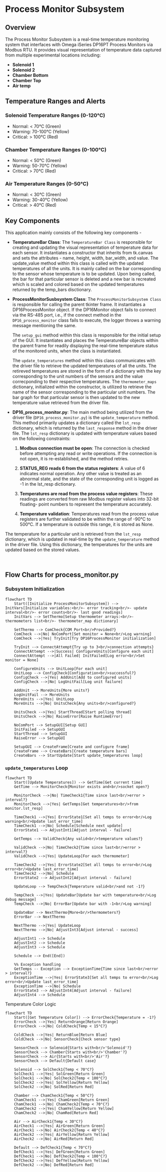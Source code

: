 # Process Monitor Subsystem

## Overview

The Process Monitor Subsystem is a real-time temperature monitoring system that interfaces with Omega iSeries DP16PT Process Monitors via Modbus RTU. It provides visual representation of temperature data captured from multiple experimental locations including:
- **Solenoid 1**
- **Solenoid 2**
- **Chamber Bottom**
- **Chamber Top**
- **Air temp** 

## Temperature Ranges and Alerts
### Solenoid Temperature Ranges (0-120°C)
- Normal: < 70°C (Green)
- Warning: 70-100°C (Yellow)
- Critical: > 100°C (Red)

### Chamber Temperature Ranges (0-100°C)
- Normal: < 50°C (Green)
- Warning: 50-70°C (Yellow)
- Critical: > 70°C (Red)

### Air Temperature Ranges (0-50°C)
- Normal: < 30°C (Green)
- Warning: 30-40°C (Yellow)
- Critical: > 40°C (Red)

## Key Components

This application mainly consists of the following key components -

- **TemperatureBar Class**: The `TemperatureBar Class` is responsible for creating and updating the visual representation of temperature data for each sensor. It instantiates a constructor that inherits from tk.canvas and sets the attributes - name, height, width, bar_width, and value. The update_value method within this class is called with the updated temperatures of all the units. It is mainly called on the bar corresponding to the sensor whose temperature is to be updated. Upon being called, the bar for that particular sensor is deleted and a new bar is recreated which is scaled and colored based on the updated temperatures returned by the temp_bars disctionary. 

- **ProcessMonitorSusbsystem Class**: The `ProcessMonitorSubsystem Class` is responsible for calling the parent tkinter frame. It instantiates a DP16ProcessMonitor object. If the DP16Monitor object fails to connect via the RS-485 port, i.e., if the connect method in the `DP16_process_monitor` class fails to execute, the logger throws a warning message mentioning the same. 

    The `setup_gui` method within this class is responsible for the initial setup of the GUI. It instantiates and places the TemperatureBar objects within the parent frame for readily displaying the real-time temperature status of the monitored units, when the class is instantiated. 

    The `update_temperatures` method within this class communicates with the driver file to retrieve the updated temperatures of all the units. The retireved temperatures are stored in the form of a dictionary with the key corresponding to the unit numbers of the sensors and the value correcponding to their respective temperatures. The `thermometer_maps` dictionary, initialized within the constructor, is utilized to retrieve the name of the sensor corresponding to the particular unit numbers. The bar graph for that particular sensor is then updated to the new temperature value retrieved from the driver file. 



- **DP16_process_monitor.py**: The main method being utilized from the driver file (`DP16_process_monitor.py`) is the `update_temperature` method. This method primarily updates a dictionary called the `lst_resp` dictionary, which is returned by the `last_response` method in the driver file. The `lst_resp` dictionary is updated with temperature values based on the following constraints:

    1) **Modbus connection must be open**: The connection is checked before attempting any read or write operations. If the connection is not open, it 
         is re-established, and the method retries.

    2) **STATUS_REG reads 6 from the status registers**: A value of 6 indicates normal operation. Any other value is treated as an abnormal state, and 
         the state of the corresponding unit is logged as -1 in the lst_resp dictionary.

    3) **Temperatures are read from the process value registers**: These readings are converted from raw Modbus register values into 32-bit floating- 
         point numbers to represent the temperature accurately.

    4) **Temperature validation**: Temperatures read from the process value registers are further validated to be within the range of -90°C to 500°C. 
         If a temperature is outside this range, it is stored as None.


The temperature for a particular unit is retrieved from the `lst_resp` dictionary, which is updated in real-time by the `update_temperature` method in the driver file. Using this dictionary, the temperatures for the units are updated based on the stored values.



&nbsp;



## Flow Charts for process_monitor.py

### Subsystem Initialization
```mermaid
flowchart TD
    Start([Initialize ProcessMonitorSubsystem]) --> InitVars[Initialize variables:<br/>- error tracking<br/>- update interval<br/>- error counts<br/>- last good readings]
    InitVars --> SetThermo[Setup thermometer arrays:<br/>- thermometers list<br/>- thermometer_map dictionary]
    
    SetThermo --> ComCheck{COM Port<br/>Provided?}
    ComCheck -->|No| NoComPort[Set monitor = None<br/>Log warning]
    ComCheck -->|Yes| TryInit[Try DP16ProcessMonitor initialization]
    
    TryInit --> ConnectAttempt{Try up to 3<br/>connection attempts}
    ConnectAttempt -->|Success| ConfigureUnits[Configure each unit]
    ConnectAttempt -->|All Failed| InitFailed[Log error<br/>Set monitor = None]
    
    ConfigureUnits --> UnitLoop[For each unit]
    UnitLoop --> ConfigCheck{Configuration<br/>successful?}
    ConfigCheck -->|Yes| AddUnit[Add to configured units]
    ConfigCheck -->|No| LogUnitFail[Log unit failure]
    
    AddUnit --> MoreUnits{More units?}
    LogUnitFail --> MoreUnits
    MoreUnits -->|Yes| UnitLoop
    MoreUnits -->|No| UnitsCheck{Any units<br/>configured?}
    
    UnitsCheck -->|Yes| StartThread[Start polling thread]
    UnitsCheck -->|No| RaiseError[Raise RuntimeError]
    
    NoComPort --> SetupGUI[Setup GUI]
    InitFailed --> SetupGUI
    StartThread --> SetupGUI
    RaiseError --> SetupGUI
    
    SetupGUI --> CreateFrame[Create and configure frame]
    CreateFrame --> CreateBars[Create temperature bars]
    CreateBars --> StartUpdate[Start update_temperatures loop]
```

### `update_temperatures` Loop
```mermaid
flowchart TD
    Start([Update Temperatures]) --> GetTime[Get current time]
    GetTime --> MonitorCheck{Monitor exists and<br/>socket open?}
    
    MonitorCheck -->|No| TimeCheck1{Time since last<br/>error > interval?}
    MonitorCheck -->|Yes| GetTemps[Get temperatures<br/>from monitor.lst_resp]
    
    TimeCheck1 -->|Yes| ErrorState1[Set all temps to error<br/>Log warning<br/>Update last_error_time]
    TimeCheck1 -->|No| Schedule[Schedule next update]
    ErrorState1 --> AdjustInt1[Adjust interval - failure]
    
    GetTemps --> ValidCheck{Any valid<br/>temperature values?}
    
    ValidCheck -->|No| TimeCheck2{Time since last<br/>error > interval?}
    ValidCheck -->|Yes| UpdateLoop[For each thermometer]
    
    TimeCheck2 -->|Yes| ErrorState2[Set all temps to error<br/>Log error<br/>Update last_error_time]
    TimeCheck2 -->|No| Schedule
    ErrorState2 --> AdjustInt2[Adjust interval - failure]
    
    UpdateLoop --> TempCheck{Temperature valid<br/>and not -1?}
    
    TempCheck -->|Yes| UpdateBar[Update bar with temperature<br/>Log debug message]
    TempCheck -->|No| ErrorBar[Update bar with -1<br/>Log warning]
    
    UpdateBar --> NextThermo{More<br/>thermometers?}
    ErrorBar --> NextThermo
    
    NextThermo -->|Yes| UpdateLoop
    NextThermo -->|No| AdjustInt3[Adjust interval - success]
    
    AdjustInt1 --> Schedule
    AdjustInt2 --> Schedule
    AdjustInt3 --> Schedule
    
    Schedule --> End([End])
    
    %% Exception handling
    GetTemps -- Exception --> ExceptionTime{Time since last<br/>error > interval?}
    ExceptionTime -->|Yes| ErrorState3[Set all temps to error<br/>Log error<br/>Update last_error_time]
    ExceptionTime -->|No| Schedule
    ErrorState3 --> AdjustInt4[Adjust interval - failure]
    AdjustInt4 --> Schedule
```

Temperature Color Logic
```mermaid
flowchart TD
    Start([Get Temperature Color]) --> ErrorCheck{Temperature = -1?}
    ErrorCheck -->|Yes| ReturnOrange[Return Orange]
    ErrorCheck -->|No| ColdCheck{Temp < 15°C?}
    
    ColdCheck -->|Yes| ReturnBlue[Return Blue]
    ColdCheck -->|No| SensorCheck{Check sensor type}
    
    SensorCheck --> Solenoid{Starts with<br/>'Solenoid'?}
    SensorCheck --> Chamber{Starts with<br/>'Chamber'?}
    SensorCheck --> Air{Starts with<br/>'Air'?}
    SensorCheck --> Default{Default case}
    
    Solenoid --> SolCheck1{Temp < 70°C?}
    SolCheck1 -->|Yes| SolGreen[Return Green]
    SolCheck1 -->|No| SolCheck2{Temp < 100°C?}
    SolCheck2 -->|Yes| SolYellow[Return Yellow]
    SolCheck2 -->|No| SolRed[Return Red]
    
    Chamber --> ChamCheck1{Temp < 50°C?}
    ChamCheck1 -->|Yes| ChamGreen[Return Green]
    ChamCheck1 -->|No| ChamCheck2{Temp < 70°C?}
    ChamCheck2 -->|Yes| ChamYellow[Return Yellow]
    ChamCheck2 -->|No| ChamRed[Return Red]
    
    Air --> AirCheck1{Temp < 30°C?}
    AirCheck1 -->|Yes| AirGreen[Return Green]
    AirCheck1 -->|No| AirCheck2{Temp < 40°C?}
    AirCheck2 -->|Yes| AirYellow[Return Yellow]
    AirCheck2 -->|No| AirRed[Return Red]
    
    Default --> DefCheck1{Temp < 70°C?}
    DefCheck1 -->|Yes| DefGreen[Return Green]
    DefCheck1 -->|No| DefCheck2{Temp < 100°C?}
    DefCheck2 -->|Yes| DefYellow[Return Yellow]
    DefCheck2 -->|No| DefRed[Return Red]
```
